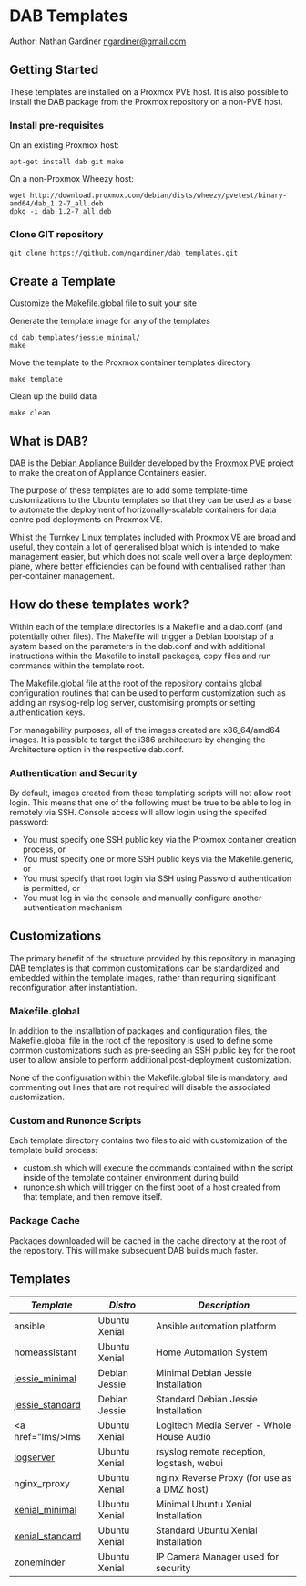 # DAB Templates
Author: Nathan Gardiner <ngardiner@gmail.com>

## Getting Started

These templates are installed on a Proxmox PVE host. It is also possible to install the DAB package from the Proxmox repository on a non-PVE host.

### Install pre-requisites

On an existing Proxmox host:
```
apt-get install dab git make
```

On a non-Proxmox Wheezy host:
```
wget http://download.proxmox.com/debian/dists/wheezy/pvetest/binary-amd64/dab_1.2-7_all.deb
dpkg -i dab_1.2-7_all.deb
```

### Clone GIT repository

```
git clone https://github.com/ngardiner/dab_templates.git
```

## Create a Template

Customize the Makefile.global file to suit your site

Generate the template image for any of the templates
```
cd dab_templates/jessie_minimal/
make
```

Move the template to the Proxmox container templates directory
```
make template
```

Clean up the build data
```
make clean
```

## What is DAB?
DAB is the <a href="https://pve.proxmox.com/wiki/Debian_Appliance_Builder">Debian Appliance Builder</a> developed by the <a href="http://www.proxmox.com">Proxmox PVE</a> project to make the creation of Appliance Containers easier.

The purpose of these templates are to add some template-time customizations to the Ubuntu templates so that they can be used as a base to automate the deployment of horizonally-scalable containers for data centre pod deployments on Proxmox VE.

Whilst the Turnkey Linux templates included with Proxmox VE are broad and useful, they contain a lot of generalised bloat which is intended to make management easier, but which does not scale well over a large deployment plane, where better efficiencies can be found with centralised rather than per-container management.

## How do these templates work?
Within each of the template directories is a Makefile and a dab.conf (and potentially other files).
The Makefile will trigger a Debian bootstap of a system based on the parameters in the dab.conf and with additional instructions within the Makefile to install packages, copy files and run commands within the template root.

The Makefile.global file at the root of the repository contains global configuration routines that can be used to perform customization such as adding an rsyslog-relp log server, customising prompts or setting authentication keys.

For managability purposes, all of the images created are x86_64/amd64 images. It is possible to target the i386 architecture by changing the Architecture option in the respective dab.conf.

### Authentication and Security
By default, images created from these templating scripts will not allow root login. This means that one of the following must be true to be able to log in remotely via SSH. Console access will allow login using the specifed password:
- You must specify one SSH public key via the Proxmox container creation process, or
- You must specify one or more SSH public keys via the Makefile.generic, or
- You must specify that root login via SSH using Password authentication is permitted, or
- You must log in via the console and manually configure another authentication mechanism

## Customizations

The primary benefit of the structure provided by this repository in managing DAB templates is that common customizations can be standardized and embedded within the template images, rather than requiring significant reconfiguration after instantiation.

### Makefile.global
In addition to the installation of packages and configuration files, the Makefile.global file in the root of the repository is used to define some common customizations such as pre-seeding an SSH public key for the root user to allow ansible to perform additional post-deployment customization.

None of the configuration within the Makefile.global file is mandatory, and commenting out lines that are not required will disable the associated customization.

### Custom and Runonce Scripts

Each template directory contains two files to aid with customization of the template build process:
- custom.sh which will execute the commands contained within the script inside of the template container environment during build
- runonce.sh which will trigger on the first boot of a host created from that template, and then remove itself.

### Package Cache
Packages downloaded will be cached in the cache directory at the root of the repository. This will make subsequent DAB builds much faster.

## Templates
| *Template*      | *Distro*      | *Description*                               |
|-----------------|---------------|---------------------------------------------|
| ansible         | Ubuntu Xenial | Ansible automation platform                 |
| homeassistant   | Ubuntu Xenial | Home Automation System                      |
| <a href="jessie_minimal/">jessie_minimal</a>   | Debian Jessie | Minimal Debian Jessie Installation          |
| <a href="jessie_standard/">jessie_standard</a> | Debian Jessie | Standard Debian Jessie Installation         |
| <a href="lms/>lms</a>                          | Ubuntu Xenial | Logitech Media Server - Whole House Audio   |
| <a href="logserver/">logserver</a>             | Ubuntu Xenial | rsyslog remote reception, logstash, webui   |
| nginx_rproxy    | Ubuntu Xenial | nginx Reverse Proxy (for use as a DMZ host) |
| <a href="xenial_minimal/">xenial_minimal</a>   | Ubuntu Xenial | Minimal Ubuntu Xenial Installation          |
| <a href="xenial_standard/">xenial_standard</a> | Ubuntu Xenial | Standard Ubuntu Xenial Installation         |
| zoneminder      | Ubuntu Xenial | IP Camera Manager used for security         |

